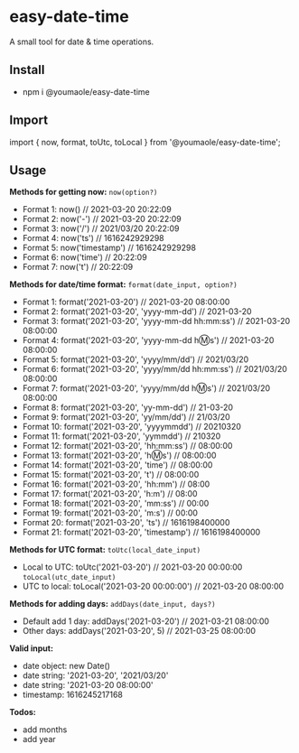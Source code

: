 # easy-date-time
A small tool for date &amp; time operations.

## Install
* npm i @youmaole/easy-date-time
## Import
import { now, format, toUtc, toLocal } from '@youmaole/easy-date-time';
## Usage
**Methods for getting now:**
```now(option?)```
- Format 1: now() // 2021-03-20 20:22:09
- Format 2: now('-') // 2021-03-20 20:22:09
- Format 3: now('/') // 2021/03/20 20:22:09
- Format 4: now('ts') // 1616242929298
- Format 5: now('timestamp') // 1616242929298
- Format 6: now('time') // 20:22:09
- Format 7: now('t') // 20:22:09

**Methods for date/time format:**
```format(date_input, option?)```
- Format 1: format('2021-03-20') // 2021-03-20 08:00:00
- Format 2: format('2021-03-20', 'yyyy-mm-dd') // 2021-03-20
- Format 3: format('2021-03-20', 'yyyy-mm-dd hh:mm:ss') // 2021-03-20 08:00:00
- Format 4: format('2021-03-20', 'yyyy-mm-dd h:m:s') // 2021-03-20 08:00:00
- Format 5: format('2021-03-20', 'yyyy/mm/dd') // 2021/03/20
- Format 6: format('2021-03-20', 'yyyy/mm/dd hh:mm:ss') // 2021/03/20 08:00:00
- Format 7: format('2021-03-20', 'yyyy/mm/dd h:m:s') // 2021/03/20 08:00:00
- Format 8: format('2021-03-20', 'yy-mm-dd') // 21-03-20
- Format 9: format('2021-03-20', 'yy/mm/dd') // 21/03/20
- Format 10: format('2021-03-20', 'yyyymmdd') // 20210320
- Format 11: format('2021-03-20', 'yymmdd') // 210320
- Format 12: format('2021-03-20', 'hh:mm:ss') // 08:00:00
- Format 13: format('2021-03-20', 'h:m:s') // 08:00:00
- Format 14: format('2021-03-20', 'time') // 08:00:00
- Format 15: format('2021-03-20', 't') // 08:00:00
- Format 16: format('2021-03-20', 'hh:mm') // 08:00
- Format 17: format('2021-03-20', 'h:m') // 08:00
- Format 18: format('2021-03-20', 'mm:ss') // 00:00
- Format 19: format('2021-03-20', 'm:s') // 00:00
- Format 20: format('2021-03-20', 'ts') // 1616198400000
- Format 21: format('2021-03-20', 'timestamp') // 1616198400000

**Methods for UTC format:**
```toUtc(local_date_input)```
- Local to UTC: toUtc('2021-03-20') // 2021-03-20 00:00:00
```toLocal(utc_date_input)```
- UTC to local: toLocal('2021-03-20 00:00:00') // 2021-03-20 08:00:00

**Methods for adding days:**
```addDays(date_input, days?)```
- Default add 1 day: addDays('2021-03-20') // 2021-03-21 08:00:00
- Other days: addDays('2021-03-20', 5) // 2021-03-25 08:00:00

**Valid input:**
- date object: new Date()
- date string: '2021-03-20', '2021/03/20'
- date string: '2021-03-20 08:00:00'
- timestamp: 1616245217168

**Todos:**
- add months
- add year






